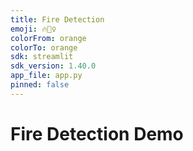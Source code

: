 ```yaml
---
title: Fire Detection
emoji: 🔥🕵️‍♀️
colorFrom: orange
colorTo: orange
sdk: streamlit
sdk_version: 1.40.0
app_file: app.py
pinned: false
---
```


# Fire Detection Demo